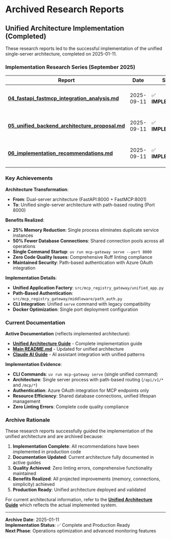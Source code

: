 # Archived Research Reports

## Unified Architecture Implementation (Completed)

These research reports led to the successful implementation of the unified single-server architecture, completed on 2025-01-11.

### Implementation Research Series (September 2025)

| Report | Date | Status | Outcome |
|--------|------|--------|----------|
| **[04_fastapi_fastmcp_integration_analysis.md](./04_fastapi_fastmcp_integration_analysis.md)** | 2025-09-11 | ✅ **IMPLEMENTED** | Single-server architecture with path-based routing |
| **[05_unified_backend_architecture_proposal.md](./05_unified_backend_architecture_proposal.md)** | 2025-09-11 | ✅ **IMPLEMENTED** | Unified FastAPI + FastMCP application factory |
| **[06_implementation_recommendations.md](./06_implementation_recommendations.md)** | 2025-09-11 | ✅ **IMPLEMENTED** | Production-ready implementation with testing |

### Key Achievements

**Architecture Transformation**:
- **From**: Dual-server architecture (FastAPI:8000 + FastMCP:8001)
- **To**: Unified single-server architecture with path-based routing (Port 8000)

**Benefits Realized**:
- **25% Memory Reduction**: Single process eliminates duplicate service instances
- **50% Fewer Database Connections**: Shared connection pools across all operations
- **Single Command Startup**: `uv run mcp-gateway serve --port 8000`
- **Zero Code Quality Issues**: Comprehensive Ruff linting compliance
- **Maintained Security**: Path-based authentication with Azure OAuth integration

**Implementation Details**:
- **Unified Application Factory**: `src/mcp_registry_gateway/unified_app.py`
- **Path-Based Authentication**: `src/mcp_registry_gateway/middleware/path_auth.py`
- **CLI Integration**: Unified `serve` command with legacy compatibility
- **Docker Optimization**: Single port deployment configuration

### Current Documentation

**Active Documentation** (reflects implemented architecture):
- **[Unified Architecture Guide](../project_context/UNIFIED_ARCHITECTURE_GUIDE.md)** - Complete implementation guide
- **[Main README.md](../../README.md)** - Updated for unified architecture
- **[Claude AI Guide](../../CLAUDE.md)** - AI assistant integration with unified patterns

**Implementation Evidence**:
- **CLI Commands**: `uv run mcp-gateway serve` (single unified command)
- **Architecture**: Single server process with path-based routing (`/api/v1/*` and `/mcp/*`)
- **Authentication**: Azure OAuth integration for MCP endpoints only
- **Resource Efficiency**: Shared database connections, unified lifespan management
- **Zero Linting Errors**: Complete code quality compliance

### Archive Rationale

These research reports successfully guided the implementation of the unified architecture and are archived because:

1. **Implementation Complete**: All recommendations have been implemented in production code
2. **Documentation Updated**: Current architecture fully documented in active guides
3. **Quality Achieved**: Zero linting errors, comprehensive functionality maintained
4. **Benefits Realized**: All projected improvements (memory, connections, simplicity) achieved
5. **Production Ready**: Unified architecture deployed and validated

For current architectural information, refer to the **[Unified Architecture Guide](../project_context/UNIFIED_ARCHITECTURE_GUIDE.md)** which reflects the actual implemented system.

---

**Archive Date**: 2025-01-11  
**Implementation Status**: ✅ Complete and Production Ready  
**Next Phase**: Operations optimization and advanced monitoring features
